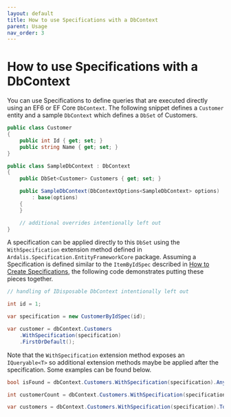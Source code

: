 ```yaml
---
layout: default
title: How to use Specifications with a DbContext
parent: Usage
nav_order: 3
---
```


# How to use Specifications with a DbContext

You can use Specifications to define queries that are executed directly using an EF6 or EF Core `DbContext`.
The following snippet defines a `Customer` entity and a sample `DbContext` which defines a `DbSet` of Customers.

```csharp
public class Customer
{
    public int Id { get; set; }
    public string Name { get; set; }
}

public class SampleDbContext : DbContext
{
    public DbSet<Customer> Customers { get; set; }

    public SampleDbContext(DbContextOptions<SampleDbContext> options)
        : base(options)
    {
    }

    // additional overrides intentionally left out
}
```

A specification can be applied directly to this `DbSet` using the `WithSpecification` extension method defined in `Ardalis.Specification.EntityFrameworkCore` package. Assuming a Specification is defined similar to the `ItemByIdSpec` described in [How to Create Specifications](./create-specifications.md), the following code demonstrates putting these pieces together.

```csharp
// handling of IDisposable DbContext intentionally left out

int id = 1;

var specification = new CustomerByIdSpec(id);

var customer = dbContext.Customers
    .WithSpecification(specification)
    .FirstOrDefault();
```

Note that the `WithSpecification` extension method exposes an `IQueryable<T>` so additional extension methods maybe be applied after the specification. Some examples can be found below.

```csharp
bool isFound = dbContext.Customers.WithSpecification(specification).Any();

int customerCount = dbContext.Customers.WithSpecification(specification).Count();

var customers = dbContext.Customers.WithSpecification(specification).ToList();
```
